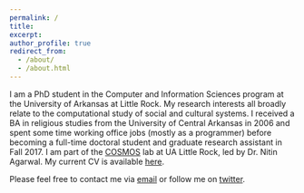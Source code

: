 ```yaml
---
permalink: /
title: 
excerpt: 
author_profile: true
redirect_from: 
  - /about/
  - /about.html
---
```


I am a PhD student in the Computer and Information Sciences program at the University of Arkansas at Little Rock. My research interests all broadly relate to the computational study of social and cultural systems. I received a BA in religious studies from the University of Central Arkansas in 2006 and spent some time working office jobs (mostly as a programmer) before becoming a full-time doctoral student and graduate research assistant in Fall 2017. I am part of the [COSMOS](http://cosmos.ualr.edu/) lab at UA Little Rock, led by Dr. Nitin Agarwal. My current CV is available [here](http://zacharykstine.github.io/files/20190404_cv.pdf).

Please feel free to contact me via [email](mailto:zkstine@ualr.edu) or follow me on [twitter](http://twitter.com/zacharykstine).

